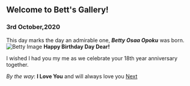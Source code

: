 ## Welcome to Bett's Gallery!

###  3rd October,2020
This day marks the day an admirable one, _**Betty Osaa Opoku**_ was born.
![Betty Image](/bettyp.png)
**Happy Birthday Day Dear!**

I wished I had you my me as we celebrate your 18th year anniversary together.

_By the way_: **I Love You** and will always love you
[Next](/login_for.html)
